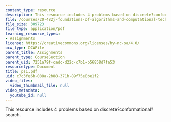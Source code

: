```yaml
---
content_type: resource
description: This resource includes 4 problems based on discrete?conformational?search.
file: /courses/20-482j-foundations-of-algorithms-and-computational-techniques-in-systems-biology-spring-2006/c7c3fe6b088a2b88371b89f75e0be1f2_ps1.pdf
file_size: 309723
file_type: application/pdf
learning_resource_types:
- Assignments
license: https://creativecommons.org/licenses/by-nc-sa/4.0/
ocw_type: OCWFile
parent_title: Assignments
parent_type: CourseSection
parent_uid: 7251a79f-cadc-d22c-c7b1-b56858d7fa53
resourcetype: Document
title: ps1.pdf
uid: c7c3fe6b-088a-2b88-371b-89f75e0be1f2
video_files:
  video_thumbnail_file: null
video_metadata:
  youtube_id: null
---
```

This resource includes 4 problems based on discrete?conformational?search.